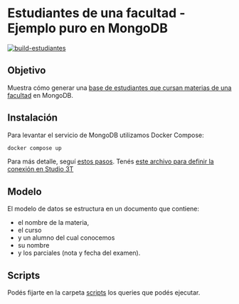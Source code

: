 # Estudiantes de una facultad - Ejemplo puro en MongoDB

[![build-estudiantes](https://github.com/uqbar-project/eg-alumnos-mongodb/actions/workflows/build.yml/badge.svg)](https://github.com/uqbar-project/eg-alumnos-mongodb/actions/workflows/build.yml)

## Objetivo

Muestra cómo generar una [base de estudiantes que cursan materias de una facultad](https://github.com/uqbar-project/eg-alumnos-mongodb/wiki/Enunciado-Alumnos) en MongoDB.

## Instalación

Para levantar el servicio de MongoDB utilizamos Docker Compose:

```bash
docker compose up
```

Para más detalle, seguí [estos pasos](https://github.com/uqbar-project/eg-viajes-mongodb). Tenés [este archivo para definir la conexión en Studio 3T](./Studio_3T_Connection_URI_Export.uri)

## Modelo

El modelo de datos se estructura en un documento que contiene: 

* el nombre de la materia, 
* el curso 
* y un alumno del cual conocemos 
 * su nombre 
 * y los parciales (nota y fecha del examen).
 
## Scripts

Podés fijarte en la carpeta [scripts](scripts) los queries que podés ejecutar.
